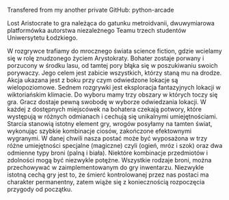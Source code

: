 Transfered from my another private GitHub: python-arcade

Lost Aristocrate to  gra należąca do gatunku metroidvanii, dwuwymiarowa platformówka autorstwa niezależnego Teamu trzech studentów Uniwersytetu Łodzkiego.
	
W rozgrywce trafiamy do mrocznego świata science fiction, gdzie wcielamy się w rolę znudzonego życiem Arystokraty. 
Bohater zostaje porwany i porzucony w środku lasu, od tamtej pory błąka się w poszukiwaniu swoich porywaczy. 
Jego celem jest zabicie wszystkich, którzy staną mu na drodze. 
Akcja ukazana jest z boku przy czym odwiedzone lokacje są wielopoziomowe. 
Sednem rozgrywki jest eksploracja fantazyjnych lokacji w wiktoriańskim klimacie.
Do wyboru mamy trzy obszary w których toczy się gra.
Gracz dostaje pewną swobodę w wyborze odwiedzania lokacji.
W każdej z dostępnych miejscówek na bohatera czekają potwory, które występują w różnych odmianach i cechują się unikalnymi umiejętnościami.
Starcia stanowią istotny element gry, wrogów posyłamy na tamten świat, wykonując szybkie kombinacje ciosów, zakończone efektownymi wygranymi.
W danej chwili nasza postać może być wyposażona w trzy różne umiejętności specjalne (magiczne) czyli (ogień, mróz i szok) oraz dwa odmienne typy broni (palną i biała). 
Niektóre kombinacje przedmiotów i zdolności mogą być niezwykle potężne.
Wszystkie rodzaje broni, można przechowywać w zaimplementowanym do gry inwentarzu.
Niezwykle istotną cechą gry jest to, że śmierć kontrolowanej przez nas postaci ma charakter permanentny, zatem wiąże się z koniecznością rozpoczęcia przygody od początku.




